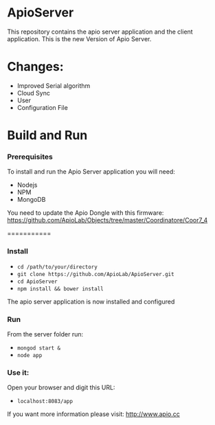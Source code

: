 ApioServer
==========

This repository contains the apio server application and the client application.
This is the new Version of Apio Server.

# Changes:
* Improved Serial algorithm
* Cloud Sync
* User
* Configuration File


# Build and Run

### Prerequisites
To install and run the Apio Server application you will need:
* Nodejs
* NPM
* MongoDB

You need to update the Apio Dongle with this firmware:
https://github.com/ApioLab/Objects/tree/master/Coordinatore/Coor7_4

===========
### Install

* `cd /path/to/your/directory`
* `git clone https://github.com/ApioLab/ApioServer.git`
* `cd ApioServer`
* `npm install && bower install`

The apio server application is now installed and configured

### Run
From the server folder run:

* `mongod start &`
* `node app`

### Use it:
Open your browser and digit this URL:

* `localhost:8083/app`

If you want more information please visit: http://www.apio.cc
